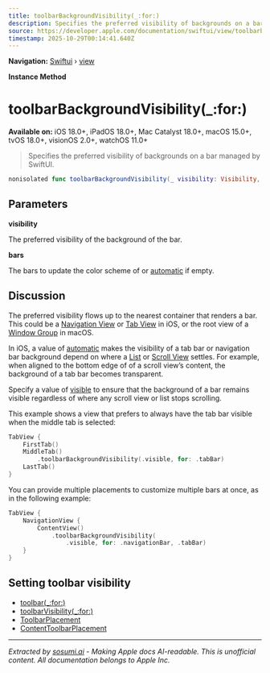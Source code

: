```yaml
---
title: toolbarBackgroundVisibility(_:for:)
description: Specifies the preferred visibility of backgrounds on a bar managed by SwiftUI.
source: https://developer.apple.com/documentation/swiftui/view/toolbarbackgroundvisibility(_:for:)
timestamp: 2025-10-29T00:14:41.640Z
---
```


**Navigation:** [Swiftui](/documentation/swiftui) › [view](/documentation/swiftui/view)

**Instance Method**

# toolbarBackgroundVisibility(_:for:)

**Available on:** iOS 18.0+, iPadOS 18.0+, Mac Catalyst 18.0+, macOS 15.0+, tvOS 18.0+, visionOS 2.0+, watchOS 11.0+

> Specifies the preferred visibility of backgrounds on a bar managed by SwiftUI.

```swift
nonisolated func toolbarBackgroundVisibility(_ visibility: Visibility, for bars: ToolbarPlacement...) -> some View
```

## Parameters

**visibility**

The preferred visibility of the background of the bar.



**bars**

The bars to update the color scheme of or [automatic](/documentation/swiftui/toolbarplacement/automatic) if empty.



## Discussion

The preferred visibility flows up to the nearest container that renders a bar. This could be a [Navigation View](/documentation/swiftui/navigationview) or [Tab View](/documentation/swiftui/tabview) in iOS, or the root view of a [Window Group](/documentation/swiftui/windowgroup) in macOS.

In iOS, a value of [automatic](/documentation/swiftui/toolbarplacement/automatic) makes the visibility of a tab bar or navigation bar background depend on where a [List](/documentation/swiftui/list) or [Scroll View](/documentation/swiftui/scrollview) settles. For example, when aligned to the bottom edge of of a scroll view’s content, the background of a tab bar becomes transparent.

Specify a value of [visible](/documentation/swiftui/visibility/visible) to ensure that the background of a bar remains visible regardless of where any scroll view or list stops scrolling.

This example shows a view that prefers to always have the tab bar visible when the middle tab is selected:

```swift
TabView {
    FirstTab()
    MiddleTab()
        .toolbarBackgroundVisibility(.visible, for: .tabBar)
    LastTab()
}
```

You can provide multiple placements to customize multiple bars at once, as in the following example:

```swift
TabView {
    NavigationView {
        ContentView()
            .toolbarBackgroundVisibility(
                .visible, for: .navigationBar, .tabBar)
    }
}
```

## Setting toolbar visibility

- [toolbar(_:for:)](/documentation/swiftui/view/toolbar(_:for:))
- [toolbarVisibility(_:for:)](/documentation/swiftui/view/toolbarvisibility(_:for:))
- [ToolbarPlacement](/documentation/swiftui/toolbarplacement)
- [ContentToolbarPlacement](/documentation/swiftui/contenttoolbarplacement)

---

*Extracted by [sosumi.ai](https://sosumi.ai) - Making Apple docs AI-readable.*
*This is unofficial content. All documentation belongs to Apple Inc.*
